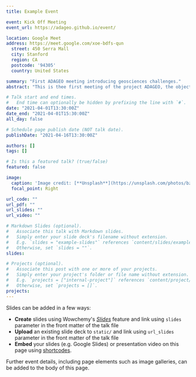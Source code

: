 ```yaml
---
title: Example Event

event: Kick Off Meeting
event_url: https://adageo.github.io/event/

location: Google Meet
address: https://meet.google.com/xoe-bdfs-qun
  street: 450 Serra Mall
  city: Stanford
  region: CA
  postcode: '94305'
  country: United States

summary: "First ADAGEO meeting introducing geosciences challenges."
abstract: "This is thee first meeting of the project ADAGEO, the objective is to introduce the project and start identifying the key scientific challenges regarding intelligent GeoSciences"

# Talk start and end times.
#   End time can optionally be hidden by prefixing the line with `#`.
date: "2021-04-01T13:30:00Z"
date_end: "2021-04-01T15:30:00Z"
all_day: false

# Schedule page publish date (NOT talk date).
publishDate: "2021-04-16T13:30:00Z"

authors: []
tags: []

# Is this a featured talk? (true/false)
featured: false

image:
  caption: 'Image credit: [**Unsplash**](https://unsplash.com/photos/bzdhc5b3Bxs)'
  focal_point: Right

url_code: ""
url_pdf: ""
url_slides: ""
url_video: ""

# Markdown Slides (optional).
#   Associate this talk with Markdown slides.
#   Simply enter your slide deck's filename without extension.
#   E.g. `slides = "example-slides"` references `content/slides/example-slides.md`.
#   Otherwise, set `slides = ""`.
slides:

# Projects (optional).
#   Associate this post with one or more of your projects.
#   Simply enter your project's folder or file name without extension.
#   E.g. `projects = ["internal-project"]` references `content/project/deep-learning/index.md`.
#   Otherwise, set `projects = []`.
projects:
---
```


Slides can be added in a few ways:

- **Create** slides using Wowchemy's [*Slides*](https://wowchemy.com/docs/managing-content/#create-slides) feature and link using `slides` parameter in the front matter of the talk file
- **Upload** an existing slide deck to `static/` and link using `url_slides` parameter in the front matter of the talk file
- **Embed** your slides (e.g. Google Slides) or presentation video on this page using [shortcodes](https://wowchemy.com/docs/writing-markdown-latex/).

Further event details, including page elements such as image galleries, can be added to the body of this page.
